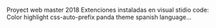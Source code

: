 
Proyect web master 2018
Extenciones instaladas en visual stidio code:
  Color highlight
  css-auto-prefix
  panda theme
  spanish language...

